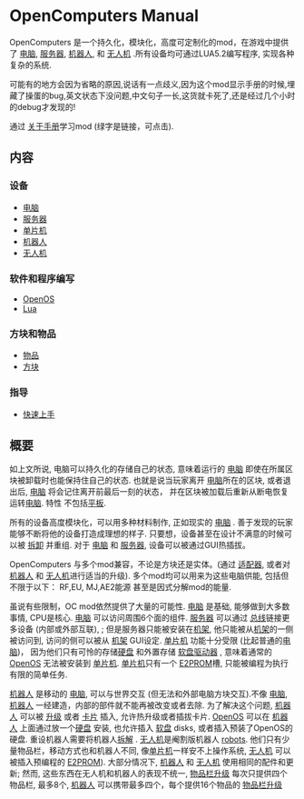# OpenComputers Manual

OpenComputers 是一个持久化，模块化，高度可定制化的mod，在游戏中提供了 [电脑](general/computer.md), [服务器](item/server1.md), [机器人](block/robot.md), 和 [无人机](item/drone.md) .所有设备均可通过LUA5.2编写程序, 实现各种复杂的系统. 

可能有的地方会因为省略的原因,说话有一点歧义,因为这个mod显示手册的时候,埋藏了操蛋的bug,英文状态下没问题,中文句子一长,这货就卡死了,还是经过几个小时的debug才发现的!

通过 [关于手册](item/manual.md)学习mod (绿字是链接，可点击).

## 内容

### 设备
- [电脑](general/computer.md)
- [服务器](item/server1.md)
- [单片机](block/microcontroller.md)
- [机器人](block/robot.md)
- [无人机](item/drone.md)

### 软件和程序编写
- [OpenOS](general/openOS.md)
- [Lua](general/lua.md)

### 方块和物品
- [物品](item/index.md)
- [方块](block/index.md)

### 指导
- [快速上手](general/quickstart.md)

## 概要

如上文所说, 电脑可以持久化的存储自己的状态, 意味着运行的 [电脑](general/computer.md) 即使在所属区块被卸载时也能保持住自己的状态. 也就是说当玩家离开 [电脑](general/computer.md)所在的区块, 或者退出后,  [电脑](general/computer.md) 将会记住离开前最后一刻的状态， 并在区块被加载后重新从断电恢复运转[电脑](general/computer.md). 特性 不包括[平板](item/tablet.md).  

所有的设备高度模块化，可以用多种材料制作, 正如现实的 [电脑](general/computer.md) . 善于发现的玩家能够不断将他的设备打造成理想的样子. 只要想，设备甚至在设计不满意的时候可以被 [拆卸](block/disassembler.md) 并重组. 对于 [电脑](general/computer.md) 和 [服务器](item/server1.md), 设备可以被通过GUI热插拔。 

OpenComputers 与多个mod兼容，不论是方块还是实体。(通过 [适配器](block/adapter.md), 或者对 [机器人](block/robot.md) 和 [无人机](item/drone.md)进行适当的升级). 多个mod均可以用来为这些电脑供能, 包括但不限于以下： RF,EU, MJ,AE2能源 甚至是因式分解mod的能量. 

虽说有些限制，OC mod依然提供了大量的可能性. [电脑](general/computer.md) 是基础, 能够做到大多数事情, CPU是核心. [电脑](general/computer.md) 可以访问周围6个面的组件. [服务器](item/server1.md) 可以通过 [总线](item/componentBus1.md)链接更多设备 (内部或外部互联), ; 但是服务器只能被安装在[机架](block/rack.md), 他只能被从[机架](block/rack.md)的一侧被访问到, 访问的侧可以被从 [机架](block/rack.md) GUI设定. [单片机](block/microcontroller.md) 功能十分受限 (比起普通的[电脑](general/computer.md))， 因为他们只有可怜的存储[硬盘](item/hdd1.md) 和外置存储 [软盘驱动器](block/diskDrive.md) , 意味着通常的 [OpenOS](general/openOS.md) 无法被安装到 [单片机](block/microcontroller.md). [单片机](block/microcontroller.md)只有一个 [E2PROM](item/eeprom.md)槽, 只能被编程为执行有限的简单任务. 

[机器人](block/robot.md) 是移动的 [电脑](general/computer.md), 可以与世界交互 (但无法和外部电脑方块交互).不像 [电脑](general/computer.md), [机器人](block/robot.md) 一经建造，内部的部件就不能再被改变或者去除. 为了解决这个问题, [机器人](block/robot.md) 可以被 [升级](item/upgradeContainer1.md) 或者 [卡片](item/cardContainer1.md) 插入, 允许热升级或者插拔卡片. [OpenOS](general/openOS.md) 可以在 [机器人](block/robot.md) 上面通过放一个[硬盘](block/diskDrive.md) 安装, 也允许插入 [软盘](item/floppy.md) disks, 或者插入预装了OpenOS的硬盘. 重设机器人需要将机器人[拆解](block/disassembler.md) . [无人机](item/drone.md)是阉割版机器人 [robots](block/robot.md). 他们只有少量物品栏，移动方式也和机器人不同, 像[单片机](block/microcontroller.md)一样安不上操作系统, [无人机](item/drone.md) 可以被插入预编程的 [E2PROM](item/eeprom.md)). 大部分情况下, [机器人](block/robot.md) 和 [无人机](item/drone.md) 使用相同的配件和更新; 然而, 这些东西在无人机和机器人的表现不统一,  [物品栏升级](item/inventoryUpgrade.md) 每次只提供四个物品栏, 最多8个,  [机器人](block/robot.md) 可以携带最多四个，每个提供16个物品的 [物品栏升级](item/inventoryUpgrade.md)
